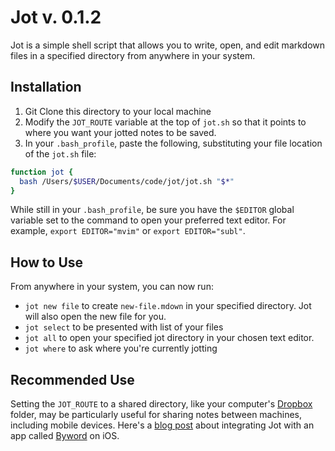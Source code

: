 # Jot v. 0.1.2

Jot is a simple shell script that allows you to write, open, and edit markdown files in a specified directory from anywhere in your system. 

## Installation

1. Git Clone this directory to your local machine 
2. Modify the `JOT_ROUTE` variable at the top of `jot.sh` so that it points to where you want your jotted notes to be saved.
3. In your `.bash_profile`, paste the following, substituting your file location of the `jot.sh` file:
```bash
function jot { 
  bash /Users/$USER/Documents/code/jot/jot.sh "$*" 
}
```
While still in your `.bash_profile`, be sure you have the `$EDITOR` global variable set to the command to open your preferred text editor. For example, `export EDITOR="mvim"` or `export EDITOR="subl"`.  

## How to Use

From anywhere in your system, you can now run: 

- `jot new file` to create `new-file.mdown` in your specified directory. Jot will also open the new file for you.
- `jot select` to be presented with list of your files
- `jot all` to open your specified jot directory in your chosen text editor. 
- `jot where` to ask where you're currently jotting

## Recommended Use

Setting the `JOT_ROUTE` to a shared directory, like your computer's [Dropbox](https://www.dropbox.com/) folder, may be particularly useful for sharing notes between machines, including mobile devices. Here's a [blog post](https://sts10.github.io/2015/09/28/passing-notes.html) about integrating Jot with an app called [Byword](https://itunes.apple.com/us/app/byword/id482063361?mt=8) on iOS.

